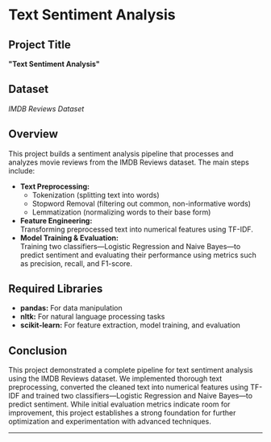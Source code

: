 # Text Sentiment Analysis
## Project Title
**"Text Sentiment Analysis"**
## Dataset
*IMDB Reviews Dataset*
## Overview
This project builds a sentiment analysis pipeline that processes and analyzes movie reviews from the IMDB Reviews dataset. The main steps include:
- **Text Preprocessing:**  
  - Tokenization (splitting text into words)  
  - Stopword Removal (filtering out common, non-informative words)  
  - Lemmatization (normalizing words to their base form)
- **Feature Engineering:**  
  Transforming preprocessed text into numerical features using TF-IDF.
- **Model Training & Evaluation:**  
  Training two classifiers—Logistic Regression and Naive Bayes—to predict sentiment and evaluating their performance using metrics such as precision, recall, and F1-score.
## Required Libraries
- **pandas:** For data manipulation  
- **nltk:** For natural language processing tasks  
- **scikit-learn:** For feature extraction, model training, and evaluation
## Conclusion
This project demonstrated a complete pipeline for text sentiment analysis using the IMDB Reviews dataset. We implemented thorough text preprocessing, converted the cleaned text into numerical features using TF-IDF and trained two classifiers—Logistic Regression and Naive Bayes—to predict sentiment. While initial evaluation metrics indicate room for improvement, this project establishes a strong foundation for further optimization and experimentation with advanced techniques.
***